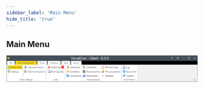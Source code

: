 ```yaml
---
sidebar_label: 'Main Menu'
hide_title: 'true'
---
```


## Main Menu

![](../../static/img/mainmenu.png)
